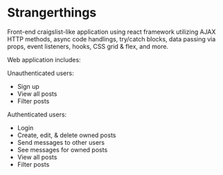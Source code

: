 # Strangerthings

Front-end craigslist-like application using react framework utilizing AJAX HTTP methods, async code handlings, try/catch blocks, data passing via props, event listeners, hooks, CSS grid & flex, and more.

Web application includes:

Unauthenticated users:
- Sign up
- View all posts
- Filter posts

Authenticated users:
- Login
- Create, edit, & delete owned posts
- Send messages to other users
- See messages for owned posts
- View all posts
- Filter posts

